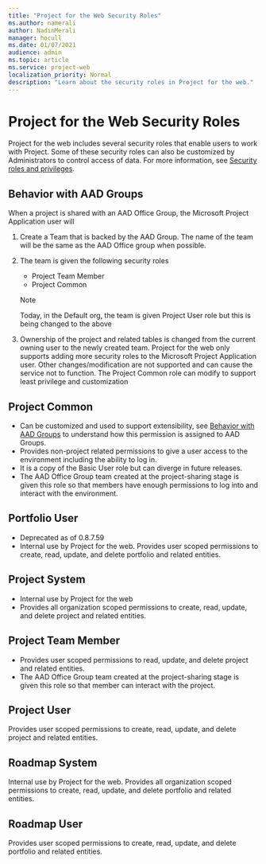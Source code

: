 ```yaml
---
title: "Project for the Web Security Roles"
ms.author: namerali
author: NadinMerali
manager: hocull
ms.date: 01/07/2021
audience: admin
ms.topic: article
ms.service: project-web
localization_priority: Normal
description: "Learn about the security roles in Project for the web."
---
```

# Project for the Web Security Roles

Project for the web includes several security roles that enable users to work with Project. Some of these security roles can also be customized by Administrators to control access of data. For more information, see [Security roles and privileges](/power-platform/admin/security-roles-privileges).

## Behavior with AAD Groups
When a project is shared with an AAD Office Group, the Microsoft Project Application user will
1. Create a Team that is backed by the AAD Group.  The name of the team will be the same as the AAD Office group when possible.

2. The team is given the following security roles
   * Project Team Member 
   * Project Common 

   > [!Note] 
   > Today, in the Default org, the team is given Project User role but this is being changed to the above

3. Ownership of the project and related tables is changed from the current owning user to the newly created team.
Project for the web only supports adding more security roles to the Microsoft Project Application user. Other changes/modification are not supported and can cause the service not to function. The Project Common role can modify to support least privilege and customization

## Project Common
- Can be customized and used to support extensibility, see [Behavior with AAD Groups](#behavior-with-aad-groups) to understand how this permission is assigned to AAD Groups.
- Provides non-project related permissions to give a user access to the environment including the ability to log in. 
- It is a copy of the Basic User role but can diverge in future releases.
- The AAD Office Group team created at the project-sharing stage is given this role so that members have enough permissions to log into and interact with the environment.

## Portfolio User
- Deprecated as of 0.8.7.59
- Internal use by Project for the web.  Provides user scoped permissions to create, read, update, and delete portfolio and related entities.

## Project System
- Internal use by Project for the web
- Provides all organization scoped permissions to create, read, update, and delete project and related entities. 

## Project Team Member
- Provides user scoped permissions to read, update, and delete project and related entities.
- The AAD Office Group team created at the project-sharing stage is given this role so that member can interact with the project.

## Project User
Provides user scoped permissions to create, read, update, and delete project and related entities. 

## Roadmap System 
Internal use by Project for the web. Provides all organization scoped permissions to create, read, update, and delete portfolio and related entities. 

## Roadmap User
Provides user scoped permissions to create, read, update, and delete portfolio and related entities. 
